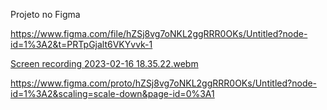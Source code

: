 Projeto no Figma

https://www.figma.com/file/hZSj8vg7oNKL2ggRRR0OKs/Untitled?node-id=1%3A2&t=PRTpGjalt6VKYvvk-1


[Screen recording 2023-02-16 18.35.22.webm](https://user-images.githubusercontent.com/109696840/219492515-6bc4c649-a3b5-4933-91e2-9906b461384c.webm)



https://www.figma.com/proto/hZSj8vg7oNKL2ggRRR0OKs/Untitled?node-id=1%3A2&scaling=scale-down&page-id=0%3A1
